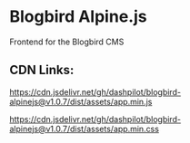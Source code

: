 # Blogbird Alpine.js

Frontend for the Blogbird CMS

## CDN Links:

https://cdn.jsdelivr.net/gh/dashpilot/blogbird-alpinejs@v1.0.7/dist/assets/app.min.js

https://cdn.jsdelivr.net/gh/dashpilot/blogbird-alpinejs@v1.0.7/dist/assets/app.min.css
